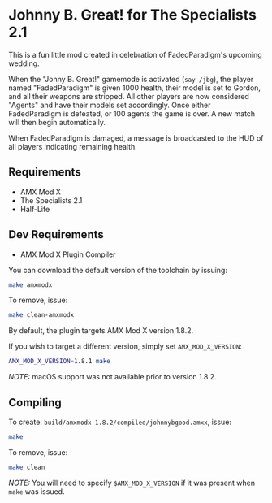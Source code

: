 Johnny B. Great! for The Specialists 2.1
========================================

This is a fun little mod created in celebration of FadedParadigm's upcoming
wedding.

When the "Jonny B. Great!" gamemode is activated (`say /jbg`), the player named
"FadedParadigm" is given 1000 health, their model is set to Gordon, and all
their weapons are stripped. All other players are now considered "Agents" and
have their models set accordingly. Once either FadedParadigm is defeated, or
100 agents the game is over. A new match will then begin automatically.

When FadedParadigm is damaged, a message is broadcasted to the HUD of all
players indicating remaining health.


Requirements
------------

- AMX Mod X
- The Specialists 2.1
- Half-Life


Dev Requirements
----------------

- AMX Mod X Plugin Compiler

You can download the default version of the toolchain by issuing:

```bash
make amxmodx
```

To remove, issue:

```bash
make clean-amxmodx
```

By default, the plugin targets AMX Mod X version 1.8.2.

If you wish to target a different version, simply set `AMX_MOD_X_VERSION`:

```bash
AMX_MOD_X_VERSION=1.8.1 make
```

*NOTE:* macOS support was not available prior to version 1.8.2.


Compiling
---------

To create: `build/amxmodx-1.8.2/compiled/johnnybgood.amxx`, issue:

```bash
make
```

To remove, issue:

```bash
make clean
```

*NOTE:* You will need to specify `$AMX_MOD_X_VERSION` if it was present when
`make` was issued.
